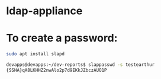 # ldap-appliance

# To create a password: 
```sh
sudo apt install slapd

devapps@devapps:~/dev-reports$ slappasswd -s testearthur
{SSHA}qA8LKHHZ2nwAlo2p7d9EKkJZbczAUO1P
```